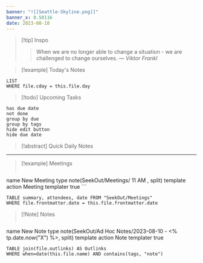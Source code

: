 ```yaml
---
banner: "![[Seattle-Skyline.png]]"
banner_x: 0.50116
date: 2023-08-10
---
```


> [!tip] Inspo
>> When we are no longer able to change a situation - we are challenged to change ourselves.
> — <cite>Viktor Frankl</cite>


> [!example] Today's Notes
```dataview
LIST
WHERE file.cday = this.file.day
```

> [!todo] Upcoming Tasks

```tasks
has due date
not done
group by due
group by tags
hide edit button
hide due date
```

> [!abstract] Quick Daily Notes




---

> [!example] Meetings
>  ```button
name New Meeting
type note(SeekOut/Meetings/ 11  AM , split) template
action Meeting
templater true ```

```dataview  
TABLE summary, attendees, date FROM "SeekOut/Meetings"  
WHERE file.frontmatter.date = this.file.frontmatter.date  
```

> [!Note]  Notes
> ```button
name New Note
type note(SeekOut/Ad Hoc Notes/2023-08-10 - <% tp.date.now("X") %>, split) template
action Note
templater true
```dataview
TABLE join(file.outlinks) AS Outlinks
WHERE when=date(this.file.name) AND contains(tags, "note")
```

​